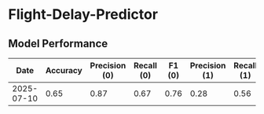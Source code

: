 # Flight-Delay-Predictor


## Model Performance

| Date | Accuracy | Precision (0) | Recall (0) | F1 (0) | Precision (1) | Recall (1) | F1 (1) | ROC AUC |
|------|----------|----------------|------------|--------|----------------|------------|--------|---------|
| 2025-07-10 | 0.65 | 0.87 | 0.67 | 0.76 | 0.28 | 0.56 | 0.37 | 0.666 |
